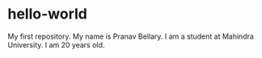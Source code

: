 # hello-world
My first repository.
My name is Pranav Bellary.
I am a student at Mahindra University.
I am 20 years old.
